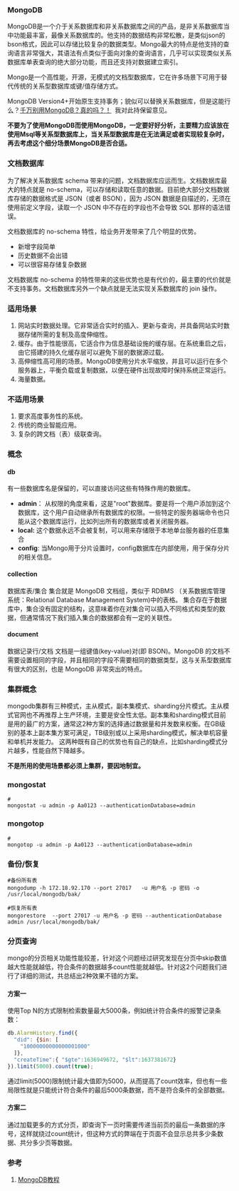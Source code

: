 ### MongoDB

MongoDB是一个介于关系数据库和非关系数据库之间的产品，是非关系数据库当中功能最丰富，最像关系数据库的。他支持的数据结构非常松散，是类似json的bson格式，因此可以存储比较复杂的数据类型。Mongo最大的特点是他支持的查询语言非常强大，其语法有点类似于面向对象的查询语言，几乎可以实现类似关系数据库单表查询的绝大部分功能，而且还支持对数据建立索引。

Mongo是一个高性能，开源，无模式的文档型数据库，它在许多场景下可用于替代传统的关系型数据库或键/值存储方式。

MongoDB Version4+开始原生支持事务；貌似可以替换关系数据库，但是这能行么？[千万别用MongoDB？真的吗？！](https://www.cnblogs.com/ExMan/p/9565125.html)  我对此持保留意见。

**不要为了使用MongoDB而使用MongoDB，一定要好好分析，主要精力应该放在使用Msql等关系型数据库上，当关系型数据库是在无法满足或者实现较复杂时，再去考虑这个细分场景MongoDB是否合适。**

### 文档数据库

为了解决关系数据库 schema 带来的问题，文档数据库应运而生。文档数据库最大的特点就是 no-schema，可以存储和读取任意的数据。目前绝大部分文档数据库存储的数据格式是 JSON（或者 BSON），因为 JSON 数据是自描述的，无须在使用前定义字段，读取一个 JSON 中不存在的字段也不会导致 SQL 那样的语法错误。

文档数据库的 no-schema 特性，给业务开发带来了几个明显的优势。

- 新增字段简单
- 历史数据不会出错
- 可以很容易存储复杂数据

文档数据库 no-schema 的特性带来的这些优势也是有代价的，最主要的代价就是不支持事务。文档数据库另外一个缺点就是无法实现关系数据库的 join 操作。

### 适用场景


1. 网站实时数据处理。它非常适合实时的插入、更新与查询，并具备网站实时数据存储所需的复制及高度伸缩性。
2. 缓存。由于性能很高，它适合作为信息基础设施的缓存层。在系统重启之后，由它搭建的持久化缓存层可以避免下层的数据源过载。
3. 高伸缩性高可用的场景。MongoDB使用分片水平缩放，并且可以运行在多个服务器上，平衡负载或复制数据，以便在硬件出现故障时保持系统正常运行。
4. 海量数据。

### 不适用场景

1. 要求高度事务性的系统。
2. 传统的商业智能应用。
3. 复杂的跨文档（表）级联查询。

### 概念

#### db

有一些数据库名是保留的，可以直接访问这些有特殊作用的数据库。

- **admin**： 从权限的角度来看，这是"root"数据库。要是将一个用户添加到这个数据库，这个用户自动继承所有数据库的权限。一些特定的服务器端命令也只能从这个数据库运行，比如列出所有的数据库或者关闭服务器。
- **local:** 这个数据永远不会被复制，可以用来存储限于本地单台服务器的任意集合
- **config**: 当Mongo用于分片设置时，config数据库在内部使用，用于保存分片的相关信息。

#### collection

数据库表/集合
集合就是 MongoDB 文档组，类似于 RDBMS （关系数据库管理系统：Relational Database Management System)中的表格。
集合存在于数据库中，集合没有固定的结构，这意味着你在对集合可以插入不同格式和类型的数据，但通常情况下我们插入集合的数据都会有一定的关联性。

#### document

数据记录行/文档
文档是一组键值(key-value)对(即 BSON)。MongoDB 的文档不需要设置相同的字段，并且相同的字段不需要相同的数据类型，这与关系型数据库有很大的区别，也是 MongoDB 非常突出的特点。

### 集群概念

mongodb集群有三种模式，主从模式，副本集模式、sharding分片模式。主从模式官网也不再推荐上生产环境，主要是安全性太低。副本集和sharding模式目前是用的最广的方案，通常这2种方案的选择通过数据量和并发数来权衡。在GB级别的基本上副本集方案可满足，TB级别或以上采用sharding模式，解决单机容量和单机并发能力。
这两种既有自己的优势也有自己的缺点，比如sharding模式分片越多，性能自然下降越多。

**不是所用的使用场景都必须上集群，要因地制宜。**


### mongostat
```shell
#
mongostat -u admin -p Aa0123 --authenticationDatabase=admin
```

### mongotop
```shell
#
mongotop -u admin -p Aa0123 --authenticationDatabase=admin
```

### 备份/恢复
```shell
#备份所有表
mongodump -h 172.18.92.170 --port 27017   -u 用户名 -p 密码 -o  /usr/local/mongodb/bak/

#恢复所有表
mongorestore  --port 27017 -u 用户名 -p 密码 --authenticationDatabase admin /usr/local/mongodb/bak/
```

### 分页查询

mongo的分页相关功能性能较差，针对这个问题经过研究发现在分页中skip数值越大性能就越低，符合条件的数据越多count性能就越低。针对这2个问题我们进行了详细的测试，共总结出2种效果不错的方案。

#### 方案一

使用Top N的方式限制检索数量最大5000条，例如统计符合条件的报警记录条数：
```javascript
db.AlarmHistory.find({
  "did": {$in: [
    "10000000000000001000"
  ]},
  "createTime":{ "$gte":1636949672, "$lt":1637381672}
}).limit(5000).count(true);
```
通过limit(5000)限制统计最大值即为5000，从而提高了count效率，但也有一些局限性就是只能统计符合条件的最后5000条数据，而不是符合条件的全部数据。

#### 方案二

通过加载更多的方式分页，即查询下一页时需要传递当前页的最后一条数据的序号，这样就绕过count统计，但这种方式的弊端在于页面不会显示总共多少条数据、共分多少页等数据。


### 参考

1. [MongoDB教程](https://www.runoob.com/mongodb/mongodb-tutorial.html)
